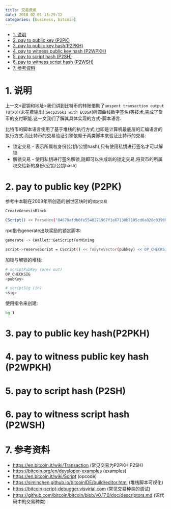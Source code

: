 ```yaml
---
title: 交易费用
date: 2018-02-01 13:29:12
categories: [business, bitcoin]
---
```


<!-- TOC -->

- [1. 说明](#1-说明)
- [2. pay to public key (P2PK)](#2-pay-to-public-key-p2pk)
- [3. pay to public key hash(P2PKH)](#3-pay-to-public-key-hashp2pkh)
- [4. pay to witness public key hash (P2WPKH)](#4-pay-to-witness-public-key-hash-p2wpkh)
- [5. pay to script hash (P2SH)](#5-pay-to-script-hash-p2sh)
- [6. pay to witness script hash (P2WSH)](#6-pay-to-witness-script-hash-p2wsh)
- [7. 参考资料](#7-参考资料)

<!-- /TOC -->

<a id="markdown-1-说明" name="1-说明"></a>
# 1. 说明

上一文<密钥和地址>我们讲到比特币的转账借助了`unspent transaction output (UTXO)`(未花费输出),`Secp256k1 with ECDSA`(椭圆曲线数字签名)等技术,完成了货币的支付职能.这一文我们了解其具体实现的方式-脚本语言.

比特币的脚本语言使用了基于堆栈的执行方式,也即是计算机最底层的汇编语言的执行方式.而比特币的交易验证引擎依赖于两类脚本来验证比特币的交易:

* 锁定交易 - 表示所属权身份(公钥/公钥hash),只有使用私钥进行签名才可以解锁
* 解锁交易 - 使用私钥进行签名解锁,随即可以生成新的锁定交易,将货币的所属权交给新的身份(公钥/公钥hash)

<a id="markdown-2-pay-to-public-key-p2pk" name="2-pay-to-public-key-p2pk"></a>
# 2. pay to public key (P2PK)

参考中本聪在2009年所创造的创世区块时的`锁定交易`
```bash
CreateGenesisBlock

CScript() << ParseHex("04678afdb0fe5548271967f1a67130b7105cd6a828e03909a67962e0ea1f61deb649f6bc3f4cef38c4f35504e51ec112de5c384df7ba0b8d578a4c702b6bf11d5f") << OP_CHECKSIG;
```

rpc指令generate出块奖励的锁定脚本:
```bash
generate -> CWallet::GetScriptForMining

script->reserveScript = CScript() << ToByteVector(pubkey) << OP_CHECKSIG;
```

加锁与解锁的堆栈:

```bash
# scriptPubKey (prev out)
OP_CHECKSIG
<pubKey>

# scriptSig (in)
<sig>
```

使用指令来创建:

```bash
bg 1
```


<a id="markdown-3-pay-to-public-key-hashp2pkh" name="3-pay-to-public-key-hashp2pkh"></a>
# 3. pay to public key hash(P2PKH)

<a id="markdown-4-pay-to-witness-public-key-hash-p2wpkh" name="4-pay-to-witness-public-key-hash-p2wpkh"></a>
# 4. pay to witness public key hash (P2WPKH)

<a id="markdown-5-pay-to-script-hash-p2sh" name="5-pay-to-script-hash-p2sh"></a>
# 5. pay to script hash (P2SH)

<a id="markdown-6-pay-to-witness-script-hash-p2wsh" name="6-pay-to-witness-script-hash-p2wsh"></a>
# 6. pay to witness script hash (P2WSH)

<a id="markdown-7-参考资料" name="7-参考资料"></a>
# 7. 参考资料

* https://en.bitcoin.it/wiki/Transaction (常见交易为P2PKH,P2SH)
* https://bitcoin.org/en/developer-examples (examples)
* https://en.bitcoin.it/wiki/Script (opcode)
* https://siminchen.github.io/bitcoinIDE/build/editor.html (堆栈脚本可视化)
* https://bitcoin-script-debugger.visvirial.com (常见交易种类的调试)
* https://github.com/bitcoin/bitcoin/blob/v0.17.0/doc/descriptors.md (源代码中的交易种类)
